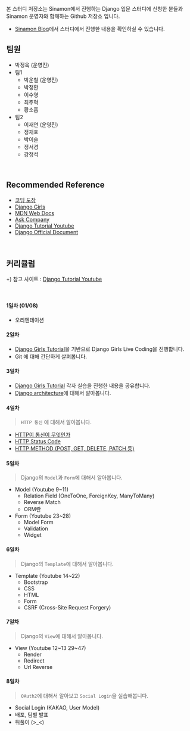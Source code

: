 
본 스터디 저장소는 Sinamon에서 진행하는 Django 입문 스터디에 신청한 분들과 Sinamon 운영자와 함께하는 Github 저장소 입니다.

  - [Sinamon Blog](http://blog.sinamon.io/)에서 스터디에서 진행한 내용을 확인하실 수 있습니다.

## 팀원

- 박정욱 (운영진)
- 팀1
  - 박운철 (운영진)
  - 박정환
  - 이수영
  - 최주혁
  - 황소흠
- 팀2
  - 이재연 (운영진)
  - 정재호
  - 박이슬
  - 정서경
  - 강정석

<br/>

## Recommended Reference

- [코딩 도장](https://dojang.io/course/view.php?id=7)
- [Django Girls](https://djangogirls.org/)
- [MDN Web Docs](https://developer.mozilla.org/ko/docs/Learn/Server-side/Django/Introduction)
- [Ask Company](https://www.askcompany.kr/)
- [Django Tutorial Youtube](https://www.youtube.com/watch?v=uu98pqiUJU8&list=PLEsfXFp6DpzTD1BD1aWNxS2Ep06vIkaeW)
- [Django Official Document](https://www.djangoproject.com/)

<br/>

## 커리큘럼

+) 참고 사이트 : [Django Tutorial Youtube](https://www.youtube.com/watch?v=uu98pqiUJU8&list=PLEsfXFp6DpzTD1BD1aWNxS2Ep06vIkaeW)

<br/>

#### 1일차 (01/08)
- 오리엔테이션

#### 2일차
- [Django Girls Tutorial](https://tutorial.djangogirls.org/ko/)을 기반으로 Django Girls Live Coding을 진행합니다.
- Git 에 대해 간단하게 살펴봅니다.

#### 3일차
- [Django Girls Tutorial](https://tutorial.djangogirls.org/ko/) 각자 실습을 진행한 내용을 공유합니다.
- [Django architecture](https://developer.mozilla.org/ko/docs/Learn/Server-side/Django/Introduction)에 대해서 알아봅니다.

#### 4일차

> ``HTTP 통신`` 에 대해서 알아봅니다.

- [HTTP이 통신이 무엇인가](https://opentutorials.org/course/3385/21673)
- [HTTP Status Code](https://developer.mozilla.org/ko/docs/Web/HTTP/Status)
- [HTTP METHOD (POST, GET, DELETE, PATCH 등)](https://developer.mozilla.org/ko/docs/Web/HTTP/Methods)

#### 5일차
> Django의 ``Model``과 ``Form``에 대해서 알아봅니다.

  - Model (Youtube 9~11)
    - Relation Field (OneToOne, ForeignKey, ManyToMany)
    - Reverse Match
    - ORM란
  - Form (Youtube 23~28)
    - Model Form
    - Validation
    - Widget


#### 6일차
> Django의 ``Template``에 대해서 알아봅니다.

- Template (Youtube 14~22)
  - Bootstrap
  - CSS
  - HTML
  - Form
  - CSRF (Cross-Site Request Forgery)


#### 7일차
> Django의 ``View``에 대해서 알아봅니다.

- View (Youtube 12~13 29~47)
  - Render
  - Redirect
  - Url Reverse

#### 8일차
> ``OAuth2``에 대해서 알아보고 ``Social Login``을 실습해봅니다.

- Social Login (KAKAO, User Model)
- 배포, 팀별 발표
- 뒤풀이 (>_<)
